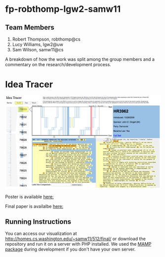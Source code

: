 fp-robthomp-lgw2-samw11
===============

## Team Members

1. Robert Thompson, robthomp@cs
2. Lucy Williams, lgw2@uw
3. Sam Wilson, samw11@cs

A breakdown of how the work was split among the group members and a commentary on the research/development process.

Idea Tracer
===============

![Overview](overview.png)

Poster is available [here:](https://github.com/CSE512-14W/fp-robthomp-lgw2-samw11/blob/master/poster-robthomp-lgw2-samw11.pdf)

Final paper is availalbe [here:](https://github.com/CSE512-14W/fp-jheer-kanitw/raw/master/final/paper-jheer-kanitw.pdf) 

## Running Instructions

You can access our visualization at http://homes.cs.washington.edu/~samw11/512/final/ or download the repository and run it on a server with PHP installed. We used the [MAMP package](http://www.mamp.info/en/index.html) during development if you don't have your own server.

